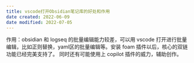 ```yaml
---
title: vscode打开Obsidian笔记库的好处和作用
date created: 2022-06-09
date modified: 2022-07-05
---
```

作用：obsidian 和 logseq 的批量编辑能力较差，可以用 vscode 打开进行批量编辑，比如正则替换，yaml区的批量编辑等。安装 foam 插件以后，核心的双链功能已经完美支持了。
同时还有可能使用上 copilot 插件的威力，辅助创作。
